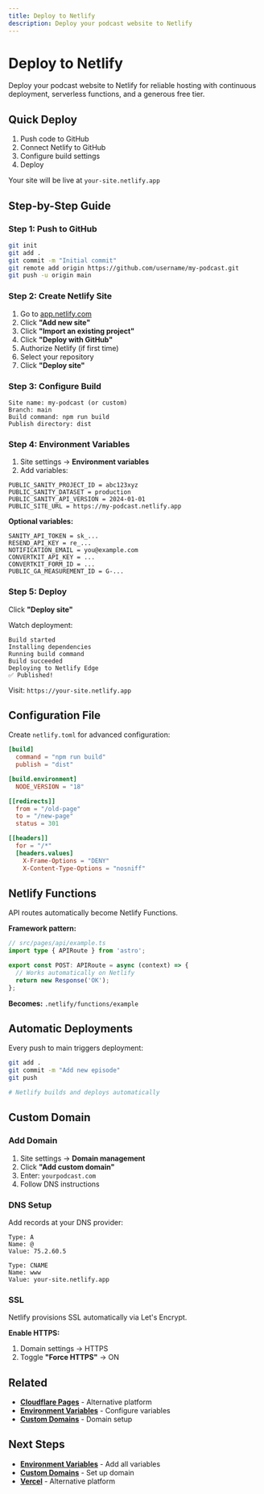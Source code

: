 ```yaml
---
title: Deploy to Netlify
description: Deploy your podcast website to Netlify
---
```


# Deploy to Netlify

Deploy your podcast website to Netlify for reliable hosting with continuous deployment, serverless functions, and a generous free tier.

## Quick Deploy

1. Push code to GitHub
2. Connect Netlify to GitHub
3. Configure build settings
4. Deploy

Your site will be live at `your-site.netlify.app`

## Step-by-Step Guide

### Step 1: Push to GitHub

```bash
git init
git add .
git commit -m "Initial commit"
git remote add origin https://github.com/username/my-podcast.git
git push -u origin main
```

### Step 2: Create Netlify Site

1. Go to [app.netlify.com](https://app.netlify.com/)
2. Click **"Add new site"**
3. Click **"Import an existing project"**
4. Click **"Deploy with GitHub"**
5. Authorize Netlify (if first time)
6. Select your repository
7. Click **"Deploy site"**

### Step 3: Configure Build

```
Site name: my-podcast (or custom)
Branch: main
Build command: npm run build
Publish directory: dist
```

### Step 4: Environment Variables

1. Site settings → **Environment variables**
2. Add variables:

```
PUBLIC_SANITY_PROJECT_ID = abc123xyz
PUBLIC_SANITY_DATASET = production
PUBLIC_SANITY_API_VERSION = 2024-01-01
PUBLIC_SITE_URL = https://my-podcast.netlify.app
```

**Optional variables:**
```
SANITY_API_TOKEN = sk_...
RESEND_API_KEY = re_...
NOTIFICATION_EMAIL = you@example.com
CONVERTKIT_API_KEY = ...
CONVERTKIT_FORM_ID = ...
PUBLIC_GA_MEASUREMENT_ID = G-...
```

### Step 5: Deploy

Click **"Deploy site"**

Watch deployment:
```
Build started
Installing dependencies
Running build command
Build succeeded
Deploying to Netlify Edge
✅ Published!
```

Visit: `https://your-site.netlify.app`

## Configuration File

Create `netlify.toml` for advanced configuration:

```toml
[build]
  command = "npm run build"
  publish = "dist"

[build.environment]
  NODE_VERSION = "18"

[[redirects]]
  from = "/old-page"
  to = "/new-page"
  status = 301

[[headers]]
  for = "/*"
  [headers.values]
    X-Frame-Options = "DENY"
    X-Content-Type-Options = "nosniff"
```

## Netlify Functions

API routes automatically become Netlify Functions.

**Framework pattern:**
```typescript
// src/pages/api/example.ts
import type { APIRoute } from 'astro';

export const POST: APIRoute = async (context) => {
  // Works automatically on Netlify
  return new Response('OK');
};
```

**Becomes:** `.netlify/functions/example`

## Automatic Deployments

Every push to main triggers deployment:

```bash
git add .
git commit -m "Add new episode"
git push

# Netlify builds and deploys automatically
```

## Custom Domain

### Add Domain

1. Site settings → **Domain management**
2. Click **"Add custom domain"**
3. Enter: `yourpodcast.com`
4. Follow DNS instructions

### DNS Setup

Add records at your DNS provider:

```
Type: A
Name: @
Value: 75.2.60.5

Type: CNAME
Name: www
Value: your-site.netlify.app
```

### SSL

Netlify provisions SSL automatically via Let's Encrypt.

**Enable HTTPS:**
1. Domain settings → HTTPS
2. Toggle **"Force HTTPS"** → ON

## Related

- **[Cloudflare Pages](/deployment/cloudflare-pages/)** - Alternative platform
- **[Environment Variables](/deployment/environment-variables/)** - Configure variables
- **[Custom Domains](/deployment/custom-domains/)** - Domain setup

## Next Steps

- **[Environment Variables](/deployment/environment-variables/)** - Add all variables
- **[Custom Domains](/deployment/custom-domains/)** - Set up domain
- **[Vercel](/deployment/vercel/)** - Alternative platform
